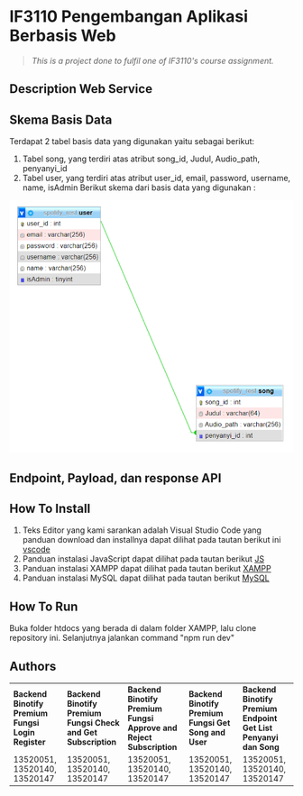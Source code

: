 # IF3110 Pengembangan Aplikasi Berbasis Web

> _This is a project done to fulfil one of IF3110's course assignment._

## Description Web Service

## Skema Basis Data
Terdapat 2 tabel basis data yang digunakan yaitu sebagai berikut:
1. Tabel song, yang terdiri atas atribut song_id, Judul, Audio_path, penyanyi_id
2. Tabel user, yang terdiri atas atribut user_id, email, password, username, name, isAdmin
Berikut skema dari basis data yang digunakan :
<img src="database/diagram.png"/>

## Endpoint, Payload, dan response API


## How To Install
1. Teks Editor yang kami sarankan adalah Visual Studio Code yang panduan download dan installnya dapat dilihat pada tautan berikut ini [vscode](https://www.belajarisme.com/tutorial/install-vscode/#:~:text=Sekarang%20mari%20kita%20install%20VSCode%20dengan%20cara%20berikut,Select%20Star%20Menu%20Folder%20klik%20Next.%20More%20items)
2. Panduan instalasi JavaScript dapat dilihat pada tautan berikut [JS](https://www.duniailkom.com/javascript-uncover-panduan-belajar-javascript-untuk-pemula/)
3. Panduan instalasi XAMPP dapat dilihat pada tautan berikut [XAMPP](https://webhostmu.com/cara-install-xampp/#:~:text=Cara%20Install%20XAMPP%20di%20Windows%201%201%29%20Download,8%29%20Tunggu%20proses%20instalasi%20selesai%20...%20More%20items)
4. Panduan instalasi MySQL dapat dilihat pada tautan berikut [MySQL](https://www.duniailkom.com/tutorial-mysql-download-install-dan-setingan-awal-mysql/)
## How To Run
Buka folder htdocs yang berada di dalam folder XAMPP, lalu clone repository ini. Selanjutnya jalankan
command "npm run dev"

## Authors
<table>
  <tr >
      <td><b>Backend Binotify Premium Fungsi Login Register</b></td>
      <td><b>Backend Binotify Premium Fungsi Check and Get Subscription</b></td>
        <td><b>Backend Binotify Premium Fungsi Approve and Reject Subscription</b></td>
        <td><b>Backend Binotify Premium Fungsi Get Song and User</b></td>
        <td><b>Backend Binotify Premium Endpoint Get List Penyanyi dan Song</b></td>
    </tr>
    <tr >
          <td>13520051, 13520140, 13520147</td> 
        <td>13520051, 13520140, 13520147</td> 
        <td>13520051, 13520140, 13520147</td> 
        <td>13520051, 13520140, 13520147</td> 
        <td>13520051, 13520140, 13520147</td> 
   </tr>
</table>
